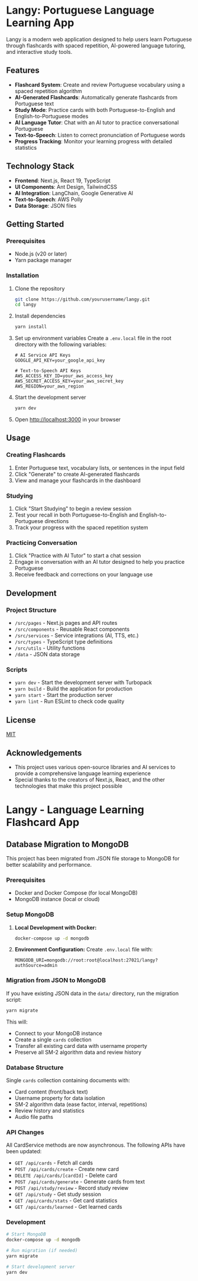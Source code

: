 # Langy: Portuguese Language Learning App

Langy is a modern web application designed to help users learn Portuguese through flashcards with spaced repetition, AI-powered language tutoring, and interactive study tools.

## Features

- **Flashcard System**: Create and review Portuguese vocabulary using a spaced repetition algorithm
- **AI-Generated Flashcards**: Automatically generate flashcards from Portuguese text
- **Study Mode**: Practice cards with both Portuguese-to-English and English-to-Portuguese modes
- **AI Language Tutor**: Chat with an AI tutor to practice conversational Portuguese
- **Text-to-Speech**: Listen to correct pronunciation of Portuguese words
- **Progress Tracking**: Monitor your learning progress with detailed statistics

## Technology Stack

- **Frontend**: Next.js, React 19, TypeScript
- **UI Components**: Ant Design, TailwindCSS
- **AI Integration**: LangChain, Google Generative AI
- **Text-to-Speech**: AWS Polly
- **Data Storage**: JSON files

## Getting Started

### Prerequisites

- Node.js (v20 or later)
- Yarn package manager

### Installation

1. Clone the repository
   ```bash
   git clone https://github.com/yourusername/langy.git
   cd langy
   ```

2. Install dependencies
   ```bash
   yarn install
   ```

3. Set up environment variables
   Create a `.env.local` file in the root directory with the following variables:
   ```
   # AI Service API Keys
   GOOGLE_API_KEY=your_google_api_key
   
   # Text-to-Speech API Keys
   AWS_ACCESS_KEY_ID=your_aws_access_key
   AWS_SECRET_ACCESS_KEY=your_aws_secret_key
   AWS_REGION=your_aws_region
   ```

4. Start the development server
   ```bash
   yarn dev
   ```

5. Open [http://localhost:3000](http://localhost:3000) in your browser

## Usage

### Creating Flashcards

1. Enter Portuguese text, vocabulary lists, or sentences in the input field
2. Click "Generate" to create AI-generated flashcards
3. View and manage your flashcards in the dashboard

### Studying

1. Click "Start Studying" to begin a review session
2. Test your recall in both Portuguese-to-English and English-to-Portuguese directions
3. Track your progress with the spaced repetition system

### Practicing Conversation

1. Click "Practice with AI Tutor" to start a chat session
2. Engage in conversation with an AI tutor designed to help you practice Portuguese
3. Receive feedback and corrections on your language use

## Development

### Project Structure

- `/src/pages` - Next.js pages and API routes
- `/src/components` - Reusable React components
- `/src/services` - Service integrations (AI, TTS, etc.)
- `/src/types` - TypeScript type definitions
- `/src/utils` - Utility functions
- `/data` - JSON data storage

### Scripts

- `yarn dev` - Start the development server with Turbopack
- `yarn build` - Build the application for production
- `yarn start` - Start the production server
- `yarn lint` - Run ESLint to check code quality

## License

[MIT](LICENSE)

## Acknowledgements

- This project uses various open-source libraries and AI services to provide a comprehensive language learning experience
- Special thanks to the creators of Next.js, React, and the other technologies that make this project possible

# Langy - Language Learning Flashcard App

## Database Migration to MongoDB

This project has been migrated from JSON file storage to MongoDB for better scalability and performance.

### Prerequisites

- Docker and Docker Compose (for local MongoDB)
- MongoDB instance (local or cloud)

### Setup MongoDB

1. **Local Development with Docker:**
   ```bash
   docker-compose up -d mongodb
   ```

2. **Environment Configuration:**
   Create `.env.local` file with:
   ```
   MONGODB_URI=mongodb://root:root@localhost:27021/langy?authSource=admin
   ```

### Migration from JSON to MongoDB

If you have existing JSON data in the `data/` directory, run the migration script:

```bash
yarn migrate
```

This will:
- Connect to your MongoDB instance
- Create a single `cards` collection
- Transfer all existing card data with username property
- Preserve all SM-2 algorithm data and review history

### Database Structure

Single `cards` collection containing documents with:
- Card content (front/back text)
- Username property for data isolation
- SM-2 algorithm data (ease factor, interval, repetitions)
- Review history and statistics
- Audio file paths

### API Changes

All CardService methods are now asynchronous. The following APIs have been updated:
- `GET /api/cards` - Fetch all cards
- `POST /api/cards/create` - Create new card
- `DELETE /api/cards/[cardId]` - Delete card
- `POST /api/cards/generate` - Generate cards from text
- `POST /api/study/review` - Record study review
- `GET /api/study` - Get study session
- `GET /api/cards/stats` - Get card statistics
- `GET /api/cards/learned` - Get learned cards

### Development

```bash
# Start MongoDB
docker-compose up -d mongodb

# Run migration (if needed)
yarn migrate

# Start development server
yarn dev
```